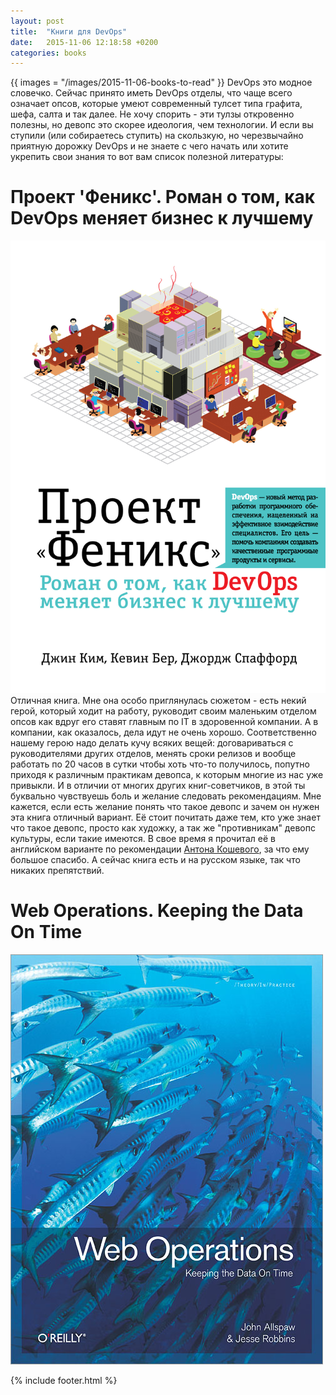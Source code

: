 ```yaml
---
layout: post
title:  "Книги для DevOps"
date:   2015-11-06 12:18:58 +0200
categories: books
---
```

{{ images = "/images/2015-11-06-books-to-read" }}
DevOps это модное словечко. Сейчас принято иметь DevOps отделы, что чаще всего означает опсов, которые умеют современный тулсет типа графита, шефа, салта и так далее. Не хочу спорить - эти тулзы откровенно полезны, но девопс это скорее идеология, чем технологии. И если вы ступили (или собираетесь ступить) на скользкую, но черезвычайно приятную дорожку DevOps и не знаете с чего начать или хотите укрепить свои знания то вот вам список полезной литературы:

# Проект 'Феникс'. Роман о том, как DevOps меняет бизнес к лучшему

![Привет Ивану, Никите и Саше!][phoenix]
Отличная книга. Мне она особо приглянулась сюжетом - есть некий герой, который ходит на работу, руководит своим маленьким отделом опсов как вдруг его ставят главным по IT в здоровенной компании. А в компании, как оказалось, дела идут не очень хорошо. Соответственно нашему герою надо делать кучу всяких вещей: договариваться с руководителями других отделов, менять сроки релизов и вообще работать по 20 часов в сутки чтобы хоть что-то получилось, попутно приходя к различным практикам девопса, к которым многие из нас уже привыкли.
И в отличии от многих других книг-советчиков, в этой ты буквально чувствуешь боль и желание следовать рекомендациям. Мне кажется, если есть желание понять что такое девопс и зачем он нужен эта книга отличный вариант. Её стоит почитать даже тем, кто уже знает что такое девопс, просто как художку, а так же "противникам" девопс культуры, если такие имеются. В свое время я прочитал её в английском варианте по рекомендации [Антона Кошевого](https://twitter.com/astlock), за что ему большое спасибо. А сейчас книга есть и на русском языке, так что никаких препятствий.

# Web Operations. Keeping the Data On Time
![web operations][webOps]


{% include footer.html %}

[phoenix]: /images/2015-11-06-books-to-read/phoenix_project.jpg
[webOps]: /images/2015-11-06-books-to-read/wops.jpg
